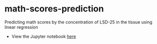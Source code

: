 # math-scores-prediction
Predicting math scores by the concentration of LSD-25 in the tissue using linear regression
* View the Jupyter notebook [here](https://github.com/emdhng/math-scores-prediction/blob/main/math_scores_vs_drug_concentration.ipynb)

